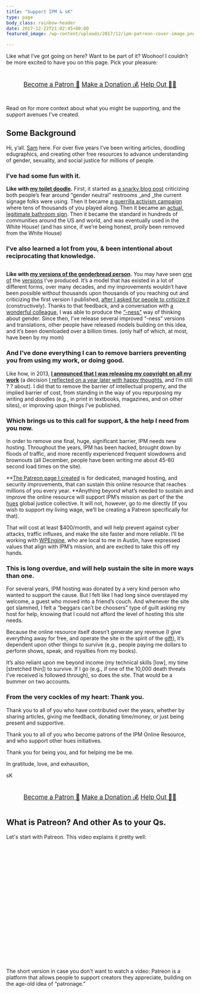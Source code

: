 ```yaml
---
title: "Support IPM & sK"
type: page
body_class: rainbow-header
date: 2017-12-22T21:02:45+00:00
featured_image: /wp-content/uploads/2017/12/ipm-patreon-cover-image.png

---
```

Like what I&#8217;ve got going on here? Want to be part of it? Woohoo! I couldn&#8217;t be more excited to have you on this page. Pick your pleasure:

<div class="button-stack" style="margin: 4vw auto; text-align: center; font-size: 1.2em;">
  <a class="button" href="/patronize/">Become a Patron  🙌</a> <a class="button" href="/donate/">Make a Donation  💰</a> <a class="button" href="/help/">Help Out  🙋‍♀️</a>
</div>

Read on for more context about what you might be supporting, and the support avenues I've created.
## Some Background

Hi, y&#8217;all. [Sam][1] here. For over five years I&#8217;ve been writing articles, doodling edugraphics, and creating other free resources to advance understanding of gender, sexuality, and social justice for millions of people.

### I&#8217;ve had some fun with it.

**Like with [my toilet doodle][2].** First, it started as <a href="/2014/04/gender-neutral-bathroom-sign/#sthash.qAKYoTjA.dpbs" target="_blank" rel="noopener">a snarky blog post</a> criticizing both people&#8217;s fear around &#8220;gender neutral&#8221; restrooms _and _the current signage folks were using. Then it became <a href="/2014/04/printable-gender-neutral-bathroom-sign-guerilla-project/#sthash.LhfgpXRn.dpbs" target="_blank" rel="noopener">a guerrilla activism campaign</a> where tens of thousands of you played along. Then it became an <a href="/2014/07/how-the-gender-neutral-bathroom-sign-i-made-is-being-manufactured-and-donated-to-colleges/#sthash.N2qVJSK0.7t0dJR5M.dpbs" target="_blank" rel="noopener">actual, legitimate bathroom sign</a>. Then it became the standard in hundreds of communities around the US and world, and was eventually used in the White House! (and has since, if we&#8217;re being honest, _prolly_ been removed from the White House)

### I&#8217;ve also learned a lot from you, & been intentional about reciprocating that knowledge.

<figure class="alignright"><img class="lazy-load" data-src="https://guidetogender.com/img/from-binary-to-ness.jpg" alt="" /></figure>

**Like with **<a href="/genderbread-person/" target="_blank" rel="noopener"><strong>my versions of the genderbread person</strong></a>**.** You may have seen <a href="/2012/01/the-genderbread-person/" target="_blank" rel="noopener">one</a> [of][3] the <a href="/2015/03/the-genderbread-person-v3/" target="_blank" rel="noopener">versions</a> I&#8217;ve produced. It&#8217;s a model that has existed in a lot of different forms, over many decades, and my improvements wouldn&#8217;t have been possible without thousands upon thousands of you reaching out and criticizing the first version I published, <a href="/2012/02/improving-the-genderbread-person-i-need-your-help/#sthash.hIERfyms.dpbs" target="_blank" rel="noopener">after I asked for people to criticize it</a> (constructively). Thanks to that feedback, and a conversation with <a href="http://karenrayne.com/" target="_blank" rel="noopener">a wonderful colleague</a>, I was able to produce the <a href="/2012/03/the-genderbread-person-v2-0/#sthash.gq7XvTlP.XazhW2ij.dpbs" target="_blank" rel="noopener">&#8220;-ness&#8221;</a> way of thinking about gender. Since then, I&#8217;ve release several improved &#8220;-ness&#8221; versions and translations, other people have released models building on this idea, and it&#8217;s been downloaded over a billion times. (only half of which, at most, have been by my mom)

### And I&#8217;ve done everything I can to remove barriers preventing you from using my work, or doing good.

Like how, in 2013,  <a href="/2013/11/uncopyright/#sthash.8JLOPgb3.dpbs" target="_blank" rel="noopener"><strong>I announced that I was releasing my copyright on all my work</strong></a> (a decision <a href="/2014/12/uncopyright-reflection/" target="_blank" rel="noopener">I reflected on a year later with happy thoughts</a>, and I&#8217;m still ? ? about). I did that to remove the barrier of intellectual property, and the implied barrier of cost, from standing in the way of you repurposing my writing and doodles (e.g., in print in textbooks, magazines, and on other sites), or improving upon things I&#8217;ve published.

### Which brings us to this call for support, & the help I need from you now.

In order to remove one final, huge, significant barrier, IPM needs new hosting. Throughout the years, IPM has been hacked, brought down by floods of traffic, and more recently experienced frequent slowdowns and brownouts (all December, people have been writing me about 45-60 second load times on the site).

**[The Patreon page I created][4] is for dedicated, managed hosting, and security improvements, that can sustain this online resource that reaches millions of you every year. **Anything beyond what&#8217;s needed to sustain and improve the online resource will support IPM&#8217;s mission as part of the the <a href="http://hues.xyz/" target="_blank" rel="noopener">hues</a> global justice collective. It will not, however, go to me directly (if you wish to support my living wage, we&#8217;ll be creating a Patreon specifically for that).

That will cost at least $400/month, and will help prevent against cyber attacks, traffic influxes, and make the site faster and more reliable. I&#8217;ll be working with <a href="https://wpengine.com/" target="_blank" rel="noopener">WPEngine</a>, who are local to me in Austin, have expressed values that align with IPM&#8217;s mission, and are excited to take this off my hands.

### This is long overdue, and will help sustain the site in more ways than one.

For several years, IPM hosting was donated by a very kind person who wanted to support the cause. But I felt like I had long since overstayed my welcome, a guest who moved into a friend&#8217;s couch. And whenever the site got slammed, I felt a &#8220;beggars can&#8217;t be choosers&#8221; type of guilt asking my host for help, knowing that I could not afford the level of hosting this site needs.

Because the online resource itself doesn&#8217;t generate any revenue (I give everything away for free, and operate the site in the spirit of the [gift][6]), it&#8217;s dependent upon other things to survive (e.g., people paying me dollars to perform shows, speak, and royalties from my books).

It&#8217;s also reliant upon me beyond income (my technical skills [low], my time [stretched thin]) to survive. If I go (e.g., if one of the 10,000 death threats I've received is followed through), so does the site. That would be a bummer on two accounts.

### From the very cockles of my heart: Thank you.

Thank you to all of you who have contributed over the years, whether by sharing articles, giving me feedback, donating time/money, or just being present and supportive.

Thank you to all of you who become patrons of the IPM Online Resource, and who support other hues initiatives.

Thank you for being you, and for helping me be me.

In gratitude, love, and exhaustion,

sK

<div class="button-stack" style="margin: 4vw auto; text-align: center; font-size: 1.2em;">
  <a class="button" href="/patronize/">Become a Patron  🙌</a> <a class="button" href="/donate/">Make a Donation  💰</a> <a class="button" href="/help/">Help Out  🙋‍♀️</a>
</div>

## What is Patreon? And other As to your Qs.

Let's start with Patreon. This video explains it pretty well: 

<div class="youtube">
  <figure><iframe class="lazy-load" data-src="https://www.youtube.com/embed/rwvUjAv6pxg" width="560" height="315" frameborder="0" allowfullscreen="allowfullscreen" data-mce-fragment="1"></iframe></figure>
</div>

The short version in case you don't want to watch a video: Patreon is a platform that allows people to support creators they appreciate, building on the age-old idea of &#8220;patronage.&#8221;

 [1]: /about/about-sam-killermann/
 [2]: /wp-content/uploads/2014/04/Gender-Neutral-Toilet-Sign.pdf
 [3]: /2012/03/the-genderbread-person-v2-0/#sthash.nOkF12Lr.dpbs
 [4]: https://www.patreon.com/itspronouncedmetrosexual
 [6]: https://en.wikipedia.org/wiki/Gift_economy